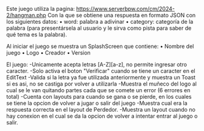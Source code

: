 Este juego utiliza la pagina:
https://www.serverbpw.com/cm/2024-2/hangman.php
Con la que se obtiene una respuesta en formato JSON con los siguientes datos:
• word: palabra a adivinar
• category: categoría de la palabra (para presentársela al usuario y le sirva como pista para saber de qué tema es la palabra).

Al iniciar el juego se muestra un SplashScreen que contiene:
• Nombre del juego
• Logo
• Creador
• Version

El juego:
-Unicamente acepta letras [A-Z][a-z], no permite ingresar otro caracter.
-Solo activa el boton "Verificar" cuando se tiene un caracter en el EditText
-Valida si la letra ya fue utilizada anteriormente y muestra un Toast si es asi, no se castiga por volver a utilizarla
-Muestra el muñeco del logo al cual se le van quitando partes cada que se comete un error (6 errores en total)
-Cuenta con layouts para cuando se gana o se pierde, en los cuales se tiene la opcion de volver a jugar o salir del juego
-Muestra cual era la respuesta correcta en el layout de Perdedor.
-Muestra un layout cuando no hay conexion en el cual se da la opcion de volver a intentar entrar al juego o salir.
